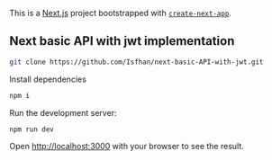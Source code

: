 This is a [Next.js](https://nextjs.org/) project bootstrapped with [`create-next-app`](https://github.com/vercel/next.js/tree/canary/packages/create-next-app).
## Next basic API with jwt implementation 

```bash
git clone https://github.com/Isfhan/next-basic-API-with-jwt.git
```

Install dependencies 
```bash
npm i
```

Run the development server:

```bash
npm run dev

```

Open [http://localhost:3000](http://localhost:3000) with your browser to see the result.
